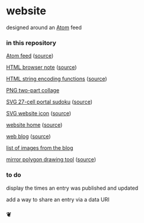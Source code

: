 # website

designed around an [Atom](https://validator.w3.org/feed/docs/atom.html) feed

### in this repository

[Atom feed](https://home.6t.lt/atom.xml) ([source](atom.xml))

[HTML browser note](https://home.6t.lt/66c/?s=export+to+txt) ([source](66c/index.html))

[HTML string encoding functions](https://home.6t.lt/679/) ([source](679/))

[PNG two-part collage](https://home.6t.lt/619/A%20Crow's%20Head.png)

[SVG 27-cell portal sudoku](https://home.6t.lt/668/ns_portals.svg) ([source](668/ns_portals.svg))

[SVG website icon](https://home.6t.lt/icons/48.svg) ([source](icons/48.svg))

[website home](https://home.6t.lt/) ([source](index.html))

[web blog](https://home.6t.lt/blog/) ([source](blog/index.html))

[list of images from the blog](https://home.6t.lt/?s=entry+content+img)

[mirror polygon drawing tool](https://home.6t.lt/?s=%23mirror_polygon_66c) ([source](66c/script.js))

### to do

display the times an entry was published and updated

add a way to share an entry via a data URI

### &#10086;
